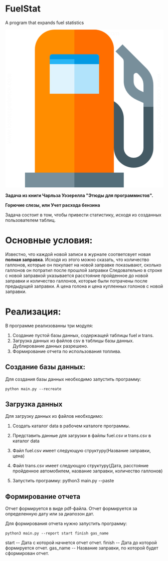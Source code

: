# FuelStat
A program that expands fuel statistics

![GitHub Logo](/images/logo.png)


**Задача из книги Чарльза Уэзерелла "Этюды для программистов".**

**Горючие слезы, или Учет расхода бензина**

Задача состоит в том, чтобы привести статистику,
исходя из созданных пользователем таблиц.

# Основные условия:

Известно, что каждой новой записи в журнале соответсвует
новая **полная заправка**. Исходя из этого можно сказать,
что количество галлонов, которые он покупает на новой заправке
показывают, сколько галлонов он потратил после прошлой заправки
Следовательно в строке с новой заправкой
указывается расстояние пройденное до новой заправки и 
количество галлонов, которые были потрачены после
предыдущей заправки. А цена голона и цена купленных голонов с
новой заправки. 


# Реализация:

В программе реализованны три модуля:

1. Создание пустой базы данных, содержащей таблицы fuel и trans.
2. Загрузка данных из файлов csv в таблицы базы данных. Дублирование
данных разрешено.
3. Формирование отчета по использования топлива.

## Создание базы данных:

Для создания базы данных необходимо запустить программу:

    python main.py --recreate

## Загрузка данных

Для загрузку данных из файлов необходимо:

1. Создать каталог data в рабочем каталоге программы.

2. Представить данные для загрузки в файлы fuel.csv и trans.csv в каталог data

3. Файл fuel.csv имеет следующую структуру(Название заправки, цена)

4. Файл trans.csv имеет следующую структуру(Дата, расстояние пройденное автомобилем, название заправки, количество галлонов)

5. Запустить программу:
    python3 main.py --paste

## Формирование отчета

Отчет формируется в виде pdf-файла.
Отчет формируется за определенную дату или за диапозон дат.

Для формирования отчета нужно запустить программу:

    python3 main.py --report start finish gas_name

start -- Дата с которой начнется отчет отчет.
finish -- Дата до которой формируется отчет.
gas_name -- Название заправки, по которой будет сформирован отчет.